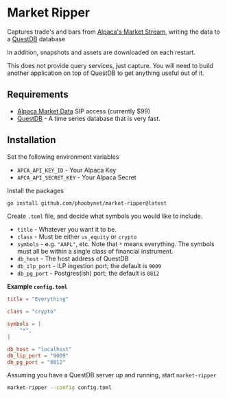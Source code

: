 # Market Ripper

Captures trade's and bars from [Alpaca's Market Stream](https://alpaca.markets/data), writing the data to a [QuestDB](https://questdb.io/docs/) database

In addition, snapshots and assets are downloaded on each restart.

This does not provide query services, just capture.  You will need to build another application on top of QuestDB to get anything useful out of it.

## Requirements

- [Alpaca Market Data](https://alpaca.markets/data) SIP access (currently $99)
- [QuestDB](https://questdb.io/docs/) - A time series database that is very fast.

## Installation

Set the following environment variables

- `APCA_API_KEY_ID` - Your Alpaca Key
- `APCA_API_SECRET_KEY` - Your Alpaca Secret

Install the packages

```bash
go install github.com/phoobynet/market-ripper@latest
```

Create `.toml` file, and decide what symbols you would like to include.  

- `title` - Whatever you want it to be.
- `class` - Must be either `us_equity` or `crypto`
- `symbols` - e.g. `"AAPL"`, etc. Note that `*` means everything.  The symbols must all be within a single class of financial instrument.
- `db_host` - The host address of QuestDB
- `db_ilp_port` - ILP ingestion port; the default is `9009`
- `db_pg_port` - Postgres(ish) port; the default is `8812`

**Example `config.toml`**

```toml
title = "Everything"

class = "crypto"

symbols = [
    "*",
]

db_host = "localhost"
db_lip_port = "9009"
db_pg_port = "8812"
```

Assuming you have a QuestDB server up and running, start `market-ripper`

```bash
market-ripper --config config.toml
```


